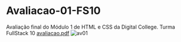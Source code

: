 # Avaliacao-01-FS10
Avaliação final do Módulo 1 de HTML e CSS da Digital College.
Turma FullStack 10
[avaliacao.pdf](https://github.com/gabriel47665/Avaliacao-01-FS10/files/9629475/avaliacao.pdf)
![av01](https://user-images.githubusercontent.com/72752286/191851886-69f0905e-a475-49d8-919e-b7c65b387430.png)
